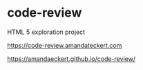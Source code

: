 # code-review
HTML 5 exploration project

https://code-review.amandateckert.com

https://amandaeckert.github.io/code-review/
